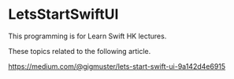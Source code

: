 # LetsStartSwiftUI
This programming is for Learn Swift HK lectures. 

These topics related to the following article.

https://medium.com/@gigmuster/lets-start-swift-ui-9a142d4e6915
